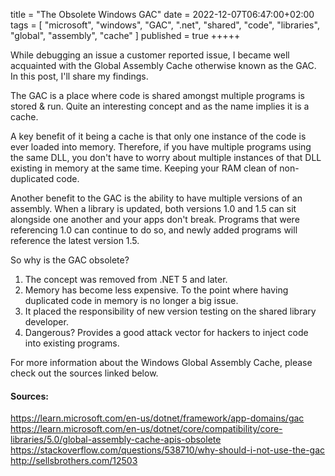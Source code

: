 title = "The Obsolete Windows GAC"
date = 2022-12-07T06:47:00+02:00
tags = [
    "microsoft",
    "windows",
    "GAC",
    ".net",
    "shared",
    "code",
    "libraries",
    "global",
    "assembly",
    "cache"
]
published = true
+++++

While debugging an issue a customer reported issue, I became well acquainted with the Global Assembly Cache otherwise known as the GAC. In this post, I'll share my findings.

The GAC is a place where code is shared amongst multiple programs is stored & run. Quite an interesting concept and as the name implies it is a cache.

A key benefit of it being a cache is that only one instance of the code is ever loaded into memory. Therefore, if you have multiple programs using the same DLL, you don't have to worry about multiple instances of that DLL existing in memory at the same time. Keeping your RAM clean of non-duplicated code.

Another benefit to the GAC is the ability to have multiple versions of an assembly. When a library is updated, both versions 1.0 and 1.5 can sit alongside one another and your apps don't break. Programs that were referencing 1.0 can continue to do so, and newly added programs will reference the latest version 1.5. 

So why is the GAC obsolete?

1. The concept was removed from .NET 5 and later.
2. Memory has become less expensive. To the point where having duplicated code in memory is no longer a big issue.
3. It placed the responsibility of new version testing on the shared library developer.
4. Dangerous? Provides a good attack vector for hackers to inject code into existing programs.

For more information about the Windows Global Assembly Cache, please check out the sources linked below.

#### Sources:

https://learn.microsoft.com/en-us/dotnet/framework/app-domains/gac
https://learn.microsoft.com/en-us/dotnet/core/compatibility/core-libraries/5.0/global-assembly-cache-apis-obsolete
https://stackoverflow.com/questions/538710/why-should-i-not-use-the-gac
http://sellsbrothers.com/12503
